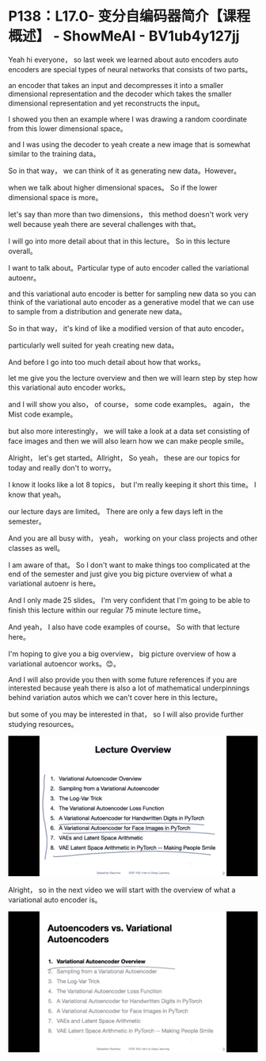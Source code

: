 # P138：L17.0- 变分自编码器简介【课程概述】 - ShowMeAI - BV1ub4y127jj

Yeah hi everyone， so last week we learned about auto encoders auto encoders are special types of neural networks that consists of two parts。

 an encoder that takes an input and decompresses it into a smaller dimensional representation and the decoder which takes the smaller dimensional representation and yet reconstructs the input。

I showed you then an example where I was drawing a random coordinate from this lower dimensional space。

 and I was using the decoder to yeah create a new image that is somewhat similar to the training data。

 So in that way， we can think of it as generating new data。However。

 when we talk about higher dimensional spaces。 So if the lower dimensional space is more。

 let's say than more than two dimensions， this method doesn't work very well because yeah there are several challenges with that。

 I will go into more detail about that in this lecture。 So in this lecture overall。

 I want to talk about。Particular type of auto encoder called the variational autoenr。

 and this variational auto encoder is better for sampling new data so you can think of the variational auto encoder as a generative model that we can use to sample from a distribution and generate new data。

So in that way， it's kind of like a modified version of that auto encoder。

 particularly well suited for yeah creating new data。

 And before I go into too much detail about how that works。

 let me give you the lecture overview and then we will learn step by step how this variational auto encoder works。

 and I will show you also， of course， some code examples。 again， the Mist code example。

 but also more interestingly， we will take a look at a data set consisting of face images and then we will also learn how we can make people smile。

 Alright， let's get started。Allright， So yeah， these are our topics for today and really don't to worry。

 I know it looks like a lot 8 topics， but I'm really keeping it short this time。 I know that yeah。

 our lecture days are limited。 There are only a few days left in the semester。

 And you are all busy with， yeah， working on your class projects and other classes as well。

 I am aware of that。 So I don't want to make things too complicated at the end of the semester and just give you big picture overview of what a variational autoenr is here。

 And I only made 25 slides。 I'm very confident that I'm going to be able to finish this lecture within our regular 75 minute lecture time。

 And yeah， I also have code examples of course。 So with that lecture here。

 I'm hoping to give you a big overview， big picture overview of how a variational autoencor works。😊。

And I will also provide you then with some future references if you are interested because yeah there is also a lot of mathematical underpinnings behind variation autos which we can't cover here in this lecture。

 but some of you may be interested in that， so I will also provide further studying resources。



![](img/33bc47ec5a3cc3af90377ed00d48ad35_1.png)

Alright， so in the next video we will start with the overview of what a variational auto encoder is。



![](img/33bc47ec5a3cc3af90377ed00d48ad35_3.png)